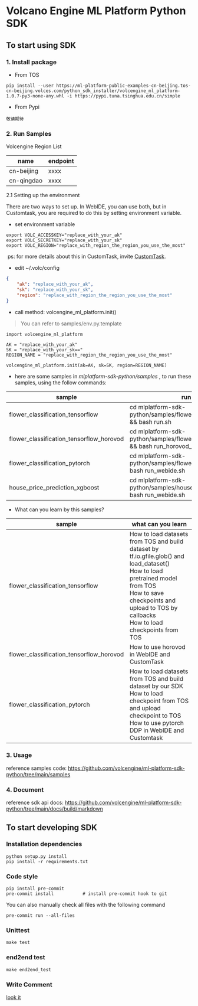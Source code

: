 # Volcano Engine ML Platform Python SDK


## To start using SDK

### 1. Install package
* From TOS
```
pip install --user https://ml-platform-public-examples-cn-beijing.tos-cn-beijing.volces.com/python_sdk_installer/volcengine_ml_platform-1.0.7-py3-none-any.whl -i https://pypi.tuna.tsinghua.edu.cn/simple
```

* From Pypi
```
敬请期待
```

### 2. Run Samples

Volcengine Region List

|  name   | endpoint  |
|  ----    | ----  |
| cn-beijing  | xxxx |
| cn-qingdao  | xxxx |

2.1 Setting up the environment

There are two ways to set up. In WebIDE, you can use both, but in Customtask, you are required to do this by setting environment variable.


* set environment variable
```
export VOLC_ACCESSKEY="replace_with_your_ak"
export VOLC_SECRETKEY="replace_with_your_sk"
export VOLC_REGION="replace_with_region_the_region_you_use_the_most"
```

​	ps: for more details about this in CustomTask, invite [CustomTask](https://www.volcengine.com/docs/6459/72350).

* edit ~/.volc/config

```json
{
    "ak": "replace_with_your_ak",
    "sk": "replace_with_your_sk",
    "region": "replace_with_region_the_region_you_use_the_most"
}
```

* call method: volcengine_ml_platform.init()

> You can refer to samples/env.py.template

```
import volcengine_ml_platform

AK = "replace_with_your_ak"
SK = "replace_with_your_sk=="
REGION_NAME = "replace_with_region_the_region_you_use_the_most"

volcengine_ml_platform.init(ak=AK, sk=SK, region=REGION_NAME)
```

- here are some samples in *mlplatform-sdk-python/samples* , to run these samples, using the follow commands:

| sample                                   | run in WebIDE                                                | run in Customtask                                            |
| ---------------------------------------- | ------------------------------------------------------------ | ------------------------------------------------------------ |
| flower_classification_tensorflow         | cd mlplatform-sdk-python/samples/flower_classification_tensorflow && bash run.sh | cd mlplatform-sdk-python/samples/flower_classification_tensorflow && bash run.sh |
| flower_classification_tensorflow_horovod | cd mlplatform-sdk-python/samples/flower_classification_tensorflow && bash run_horovod_webide.sh | cd mlplatform-sdk-python/samples/flower_classification_tensorflow && bash run_horovod_customtask.sh |
| flower_classification_pytorch            | cd mlplatform-sdk-python/samples/flower_classification_pytorch&& bash run_webide.sh | cd mlplatform-sdk-python/samples/flower_classification_pytorch && bash run_customtask.sh |
| house_price_prediction_xgboost           | cd mlplatform-sdk-python/samples/house_price_prediction_xgboost&& bash run_webide.sh | cd mlplatform-sdk-python/samples/house_price_prediction_xgboost&& bash run_customtask.sh |

- What can you learn by this samples?

| sample                                   | what can you learn                                           |
| ---------------------------------------- | ------------------------------------------------------------ |
| flower_classification_tensorflow         | How to load datasets from TOS and build dataset by tf.io.gfile.glob() and load_dataset()<br />How to load pretrained model from TOS<br />How to save checkpoints and upload to TOS by callbacks<br />How to load checkpoints from TOS |
| flower_classification_tensorflow_horovod | How to use horovod in  WebIDE and CustomTask                  |
| flower_classification_pytorch            | How to load datasets from TOS and build dataset by our SDK<br />How to load checkpoint from TOS and upload checkpoint to TOS<br />How to use pytorch DDP in WebIDE and Customtask |

### 3. Usage
reference samples code: https://github.com/volcengine/ml-platform-sdk-python/tree/main/samples


### 4. Document
reference sdk api docs: https://github.com/volcengine/ml-platform-sdk-python/tree/main/docs/build/markdown


## To start developing SDK
### Installation dependencies
```
python setup.py install
pip install -r requirements.txt
```
### Code style
```
pip install pre-commit
pre-commit install           # install pre-commit hook to git
```
You can also manually check all files with the following command
```
pre-commit run --all-files
```

### Unittest
```
make test
```

### end2end test
```
make end2end_test
```
### Write Comment

[look it](./docs/README.md)

